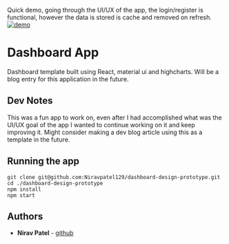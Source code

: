Quick demo, going through the UI/UX of the app, the login/register is functional, however the data is stored is cache and removed on refresh. 
[![demo](./public/demo/demo.gif)](https://keen-thompson-8ff22f.netlify.com/dashboard)

# Dashboard App

Dashboard template built using React, material ui and highcharts. Will be a blog entry for this application in the future.

## Dev Notes
This was a fun app to work on, even after I had accomplished what was the UI/UX goal of the app I wanted to continue working on it and keep improving it. Might consider making a dev blog article using this as a template in the future.

## Running the app

```
git clone git@github.com:Niravpatel129/dashboard-design-prototype.git
cd ./dashboard-design-prototype
npm install
npm start
```

## Authors

- **Nirav Patel** - [github](https://github.com/niravpatel129)
